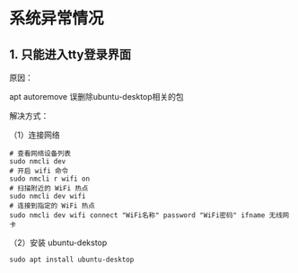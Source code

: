 # 系统异常情况
## 1. 只能进入tty登录界面
原因：

apt autoremove 误删除ubuntu-desktop相关的包

解决方式：

（1）连接网络

```shell
# 查看网络设备列表
sudo nmcli dev
# 开启 wifi 命令
sudo nmcli r wifi on
# 扫描附近的 WiFi 热点
sudo nmcli dev wifi
# 连接到指定的 WiFi 热点
sudo nmcli dev wifi connect "WiFi名称" password "WiFi密码" ifname 无线网卡
```

（2）安装 ubuntu-dekstop

```shell
sudo apt install ubuntu-desktop
```

